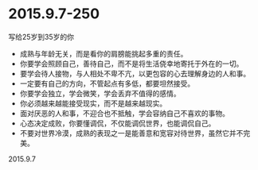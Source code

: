 2015.9.7-250
=============
写给25岁到35岁的你

- 成熟与年龄无关，而是看你的肩膀能挑起多重的责任。
- 你要学会照顾自己，善待自己，而不是将生活侥幸地寄托于外在的一切。
- 要学会待人接物，与人相处不卑不亢，以更包容的心去理解身边的人和事。
- 一定要有自己的方向，不管起点有多低，都要坦然接受。
- 你要学会独立，学会微笑，学会丢弃不值得的感情。
- 你必须越来越能接受现实，而不是越来越现实。
- 面对厌恶的人和事，不迎合也不抵触，学会容纳自己不喜欢的事物。
- 心态决定成败，你要懂调侃，不仅能调侃世界，也能调侃自己。
- 不要对世界冷漠，成熟的表现之一是能善意和宽容对待世界，虽然它并不完美。

2015.9.7